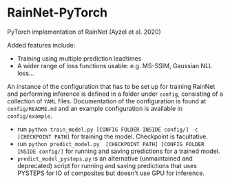 # RainNet-PyTorch
PyTorch implementation of RainNet (Ayzel et al. 2020)

Added features include:

- Training using multiple prediction leadtimes
- A wider range of loss functions usable: e.g. MS-SSIM, Gaussian NLL loss...

An instance of the configuration that has to be set up for training RainNet and performing inference is defined in a folder under `config`, consisting of a collection of `YAML` files. Documentation of the configuration is found at `config/README.md` and an example configuration is available in `config/example`.

- run `python train_model.py [CONFIG FOLDER INSIDE config/] -c [CHECKPOINT PATH]` for training the model. Checkpoint is facultative.
- run `python predict_model.py  [CHECKPOINT PATH] [CONFIG FOLDER INSIDE config/]` for running and saving predictions for a trained model.
- `predict_model_pysteps.py` is an alternative (unmaintained and deprecated) script for running and saving predictions that uses PYSTEPS for IO of composites but doesn't use GPU for inference.
